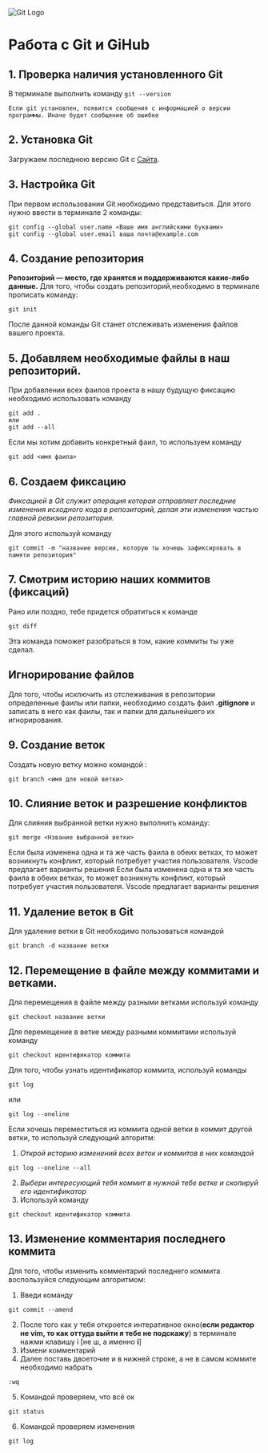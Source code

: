 ![Git Logo](Git-logo.svg.png)

# Работа с Git и GiHub
## 1. Проверка наличия установленного Git 
В терминале выполнить команду `git --version`
```
Если git установлен, появится сообщения с информацией о версии программы. Иначе будет сообщение об ошибке
```
## 2. Установка Git
Загружаем последнюю версию Git с [Cайта](https://git-scm.com/downloads).
## 3. Настройка Git

При первом использовании Git необходимо представиться.
Для этого нужно ввести в терминале 2 команды:
```
git config --global user.name «Ваше имя английскими буквами»
git config --global user.email ваша почта@example.com
```

## 4. Создание репозитория 
**Репозито́рий — место, где хранятся и поддерживаются какие-либо данные.**
Для того, чтобы создать репозиторий,необходимо в терминале прописать команду:
```
git init
```
После данной команды Git станет отслеживать изменения файлов вашего проекта.
## 5. Добавляем необходимые файлы в наш репозиторий.
При добавлении всех фаилов проекта в нашу будущую фиксацию необходимо использовать команду
```
git add .
или
git add --all
```
Если мы хотим добавить конкретный фаил, то используем команду 
```
git add <имя фаила>
```
## 6. Создаем фиксацию
*Фиксацией в Git служит операция которая отправляет последние изменения исходного кода в репозиторий, делая эти изменения частью главной ревизии репозитория.*

Для этого используй команду
``` 
git commit -m "название версии, которую ты хочешь зафиксировать в памяти репозитория"
```
## 7. Смотрим историю наших коммитов (фиксаций)
Рано или поздно, тебе придется обратиться к команде 
``` 
git diff
```
Эта команда поможет разобраться в том, какие коммиты ты уже сделал.

## Игнорирование файлов
Для того, чтобы исключить из отслеживания в репозитории определенные фаилы или папки, необходимо создать фаил **.gitignore** и записать в него как фаилы, так и папки для дальнейшего их игнорирования.

## 9. Создание веток 
Создать новую ветку можно командой :
```
git branch <имя для новой ветки>
```
## 10. Слияние веток и разрешение конфликтов
Для слияния выбранной ветки нужно выполнить команду: 
```
git merge <Нзвание выбранной ветки>
```

Если была изменена одна и та же часть фаила в обеих ветках, то может возникнуть конфликт, который потребует участия пользователя. Vscode предлагает варианты решения
Если была изменена одна и та же часть фаила в обеих ветках, то может возникнуть конфликт, который потребует участия пользователя. Vscode предлагает варианты решения

## 11. Удаление веток в Git
Для удаление ветки в Git необходимо пользоваться командой 
```
git branch -d название ветки
```



## 12. Перемещение в файле между коммитами и ветками.
Для перемещения в файле между разными ветками используй команду
```
git checkout название ветки
```
Для перемещение в ветке между разными коммитами используй команду 
```
git checkout идентификатор коммита
```
Для того, чтобы узнать идентификатор коммита, используй команды
```
git log
```
или
```
git log --oneline
```
Если хочешь переместиться из коммита одной ветки в коммит другой ветки, то используй следующий алгоритм:
1. *Открой историю изменений всех веток и коммитов в них командой*
```
git log --oneline --all
```
2. *Выбери интересующий тебя коммит в нужной тебе ветке и скопируй его идентификатор*
3. Используй команду
```
git checkout идентификатор коммита
```


## 13. Изменение комментария последнего коммита
Для того, чтобы изменить комментарий последнего коммита воспользуйся следующим алгоритмом:
1. Введи команду
```
git commit --amend
```
2. После того как у тебя откроется интеративное окно(**если редактор не vim, то как оттуда выйти я тебе не подскажу**) в терминале нажми клавишу i  [не ш, а именно **i**]
3. Измени комментарий
4. Далее поставь двоеточие и в нижней строке, а не в самом коммите необходимо набрать
```
:wq
```
5. Командой проверяем, что всё ок
```
git status
```
6. Командой проверяем изменения
```
git log
```
